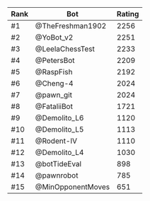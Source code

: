 Rank|Bot|Rating
---|---|---
#1|@TheFreshman1902|2256
#2|@YoBot_v2|2251
#3|@LeelaChessTest|2233
#4|@PetersBot|2209
#5|@RaspFish|2192
#6|@Cheng-4|2024
#7|@pawn_git|2024
#8|@FataliiBot|1721
#9|@Demolito_L6|1120
#10|@Demolito_L5|1113
#11|@Rodent-IV|1110
#12|@Demolito_L4|1030
#13|@botTideEval|898
#14|@pawnrobot|785
#15|@MinOpponentMoves|651
